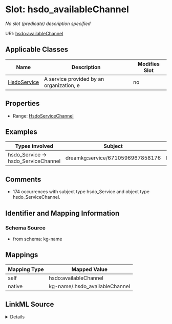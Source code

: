 

# Slot: hsdo_availableChannel


_No slot (predicate) description specified_





URI: [hsdo:availableChannel](http://schema.org/availableChannel)



<!-- no inheritance hierarchy -->





## Applicable Classes

| Name | Description | Modifies Slot |
| --- | --- | --- |
| [HsdoService](../classes/HsdoService.md) | A service provided by an organization, e |  no  |







## Properties

* Range: [HsdoServiceChannel](../classes/HsdoServiceChannel.md)






## Examples

| Types involved | Subject | Predicate | Object |
| --- | --- | --- | --- |
| hsdo_Service → hsdo_ServiceChannel | dreamkg:service/6710596967858176 | hsdo:availableChannel | dreamkg:service/channel/P-6710596967858176 |


## Comments

* 174 occurrences with subject type hsdo_Service and object type hsdo_ServiceChannel.

## Identifier and Mapping Information







### Schema Source


* from schema: kg-name




## Mappings

| Mapping Type | Mapped Value |
| ---  | ---  |
| self | hsdo:availableChannel |
| native | kg-name/:hsdo_availableChannel |




## LinkML Source

<details>
```yaml
name: hsdo_availableChannel
description: No slot (predicate) description specified
comments:
- 174 occurrences with subject type hsdo_Service and object type hsdo_ServiceChannel.
examples:
- description: hsdo_Service → hsdo_ServiceChannel
  object:
    example_object: dreamkg:service/channel/P-6710596967858176
    example_object_type: hsdo_ServiceChannel
    example_predicate: hsdo:availableChannel
    example_subject: dreamkg:service/6710596967858176
    example_subject_type: hsdo_Service
from_schema: kg-name
rank: 1000
slot_uri: hsdo:availableChannel
alias: hsdo_availableChannel
domain_of:
- hsdo_Service
range: hsdo_ServiceChannel

```
</details>